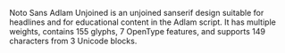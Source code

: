 Noto Sans Adlam Unjoined is an unjoined sanserif design suitable for headlines and for educational content in the Adlam script. It has multiple weights, contains 155 glyphs, 7 OpenType features, and supports 149 characters from 3 Unicode blocks.